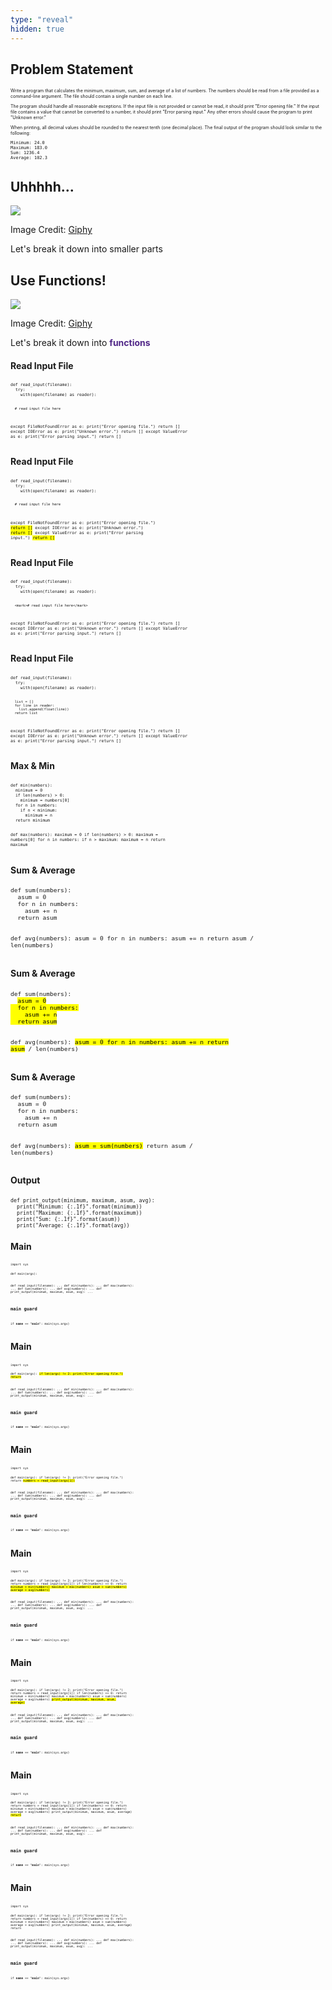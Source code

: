 ```yaml
---
type: "reveal"
hidden: true
---
```


<section>
	<h2>Problem Statement</h2>
</section>
<section>
	<p style="font-size: 0.5em">Write a program that calculates the minimum, maximum, sum, and average of a list of numbers. The numbers should be read from a file provided as a command-line argument. The file should contain a single number on each line.</p>
	<p style="font-size: 0.5em">The program should handle all reasonable exceptions. If the input file is not provided or cannot be read, it should print "Error opening file." If the input file contains a value that cannot be converted to a number, it should print "Error parsing input." Any other errors should cause the program to print "Unknown error."</p>
	<p style="font-size: 0.5em">When printing, all decimal values should be rounded to the nearest tenth (one decimal place). The final output of the program should look similar to the following:</p>
	<pre style="font-size: 0.5em">Minimum: 24.0
Maximum: 183.0
Sum: 1236.4
Average: 102.3</pre>
</section>
<section>
  <h2>Uhhhhh...</h2>
	<img class="stretch plain" src="https://media.giphy.com/media/3og0INyCmHlNylks9O/source.gif">
  <p class="imagecredit">Image Credit: <a href="https://giphy.com/gifs/reactionseditor-classic-facepalm-3og0INyCmHlNylks9O">Giphy</a></p>
	<p>Let's break it down into smaller parts</p>
</section>


<section>
  <h2>Use Functions!</h2>
	<img class="stretch plain" src="https://media.giphy.com/media/Cv2CCge3AtbCE/source.gif">
  <p class="imagecredit">Image Credit: <a href="https://giphy.com/gifs/star-trek-Cv2CCge3AtbCE">Giphy</a></p>
	<p>Let's break it down into <b style="color:#512888">functions</b></p>
</section>

<section>
  <h4>Read Input File</h4>
    <pre class="stretch" style="font-size: .55em"><code class="python">def read_input(filename):
  try:
    with(open(filename) as reader):

      # read input file here

  except FileNotFoundError as e:
    print("Error opening file.")
    return []
  except IOError as e:
    print("Unknown error.")
    return []
  except ValueError as e:
    print("Error parsing input.")
    return []</code></pre>
</section>


<section>
  <h4>Read Input File</h4>
    <pre class="stretch" style="font-size: .55em"><code class="python">def read_input(filename):
  try:
    with(open(filename) as reader):

      # read input file here

  except FileNotFoundError as e:
    print("Error opening file.")
    <mark>return []</mark>
  except IOError as e:
    print("Unknown error.")
    <mark>return []</mark>
  except ValueError as e:
    print("Error parsing input.")
    <mark>return []</mark></code></pre>
</section>


<section>
  <h4>Read Input File</h4>
    <pre class="stretch" style="font-size: .55em"><code class="python">def read_input(filename):
  try:
    with(open(filename) as reader):

      <mark># read input file here</mark>

  except FileNotFoundError as e:
    print("Error opening file.")
    return []
  except IOError as e:
    print("Unknown error.")
    return []
  except ValueError as e:
    print("Error parsing input.")
    return []</code></pre>
</section>



<section>
  <h4>Read Input File</h4>
    <pre class="stretch" style="font-size: .55em"><code class="python">def read_input(filename):
  try:
    with(open(filename) as reader):

      list = []
      for line in reader:
        list.append(float(line))
      return list

  except FileNotFoundError as e:
    print("Error opening file.")
    return []
  except IOError as e:
    print("Unknown error.")
    return []
  except ValueError as e:
    print("Error parsing input.")
    return []</code></pre>
</section>



<section>
  <h4>Max & Min</h4>
    <pre class="stretch" style="font-size: .55em"><code class="python">def min(numbers):
  minimum = 0
  if len(numbers) > 0:
    minimum = numbers[0]
  for n in numbers:
    if n < minimum:
      minimum = n
  return minimum

def max(numbers):
  maximum = 0
  if len(numbers) > 0:
    maximum = numbers[0]
  for n in numbers:
    if n > maximum:
      maximum = n
  return maximum</code></pre>
</section>


<section>
  <h4>Sum & Average</h4>
    <pre class="stretch" style="font-size: .8em"><code class="python">def sum(numbers):
  asum = 0
  for n in numbers:
    asum += n
  return asum

def avg(numbers):
  asum = 0
  for n in numbers:
    asum += n
  return asum / len(numbers)</code></pre>
</section>

<section>
  <h4>Sum & Average</h4>
    <pre class="stretch" style="font-size: .8em"><code class="python">def sum(numbers):
  <mark>asum = 0
  for n in numbers:
    asum += n
  return asum</mark>

def avg(numbers):
  <mark>asum = 0
  for n in numbers:
    asum += n
  return asum</mark> / len(numbers)</code></pre>
</section>


<section>
  <h4>Sum & Average</h4>
    <pre class="stretch" style="font-size: .8em"><code class="python">def sum(numbers):
  asum = 0
  for n in numbers:
    asum += n
  return asum

def avg(numbers):
  <mark>asum = sum(numbers)</mark>
  return asum / len(numbers)</code></pre>
</section>


<section>
  <h4>Output</h4>
    <pre class="stretch" style="font-size: .7em"><code class="python">def print_output(minimum, maximum, asum, avg):
  print("Minimum: {:.1f}".format(minimum))
  print("Maximum: {:.1f}".format(maximum))
  print("Sum: {:.1f}".format(asum))
  print("Average: {:.1f}".format(avg))
</code></pre>
</section>


<section>
  <h4>Main</h4>
    <pre class="stretch" style="font-size: .4em"><code class="python">import sys

def main(args):

def read_input(filename): ...
def min(numbers): ...
def max(numbers): ...
def sum(numbers): ...
def avg(numbers): ...
def print_output(minimum, maximum, asum, avg): ...

# main guard
if __name__ == "__main__":
  main(sys.argv)
</code></pre>
</section>


<section>
  <h4>Main</h4>
    <pre class="stretch" style="font-size: .4em"><code class="python">import sys

def main(args):
  <mark>if len(args) != 2:
    print("Error opening file.")
    return</mark>

def read_input(filename): ...
def min(numbers): ...
def max(numbers): ...
def sum(numbers): ...
def avg(numbers): ...
def print_output(minimum, maximum, asum, avg): ...

# main guard
if __name__ == "__main__":
  main(sys.argv)
</code></pre>
</section>


<section>
  <h4>Main</h4>
    <pre class="stretch" style="font-size: .4em"><code class="python">import sys

def main(args):
  if len(args) != 2:
    print("Error opening file.")
    return
  <mark>numbers = read_input(args[1])</mark>

def read_input(filename): ...
def min(numbers): ...
def max(numbers): ...
def sum(numbers): ...
def avg(numbers): ...
def print_output(minimum, maximum, asum, avg): ...

# main guard
if __name__ == "__main__":
  main(sys.argv)
</code></pre>
</section>


<section>
  <h4>Main</h4>
    <pre class="stretch" style="font-size: .4em"><code class="python">import sys

def main(args):
  if len(args) != 2:
    print("Error opening file.")
    return
  numbers = read_input(args[1])
  if len(numbers) == 0:
    return
  <mark>minimum = min(numbers)
  maximum = max(numbers)
  asum = sum(numbers)
  average = avg(numbers)</mark>

def read_input(filename): ...
def min(numbers): ...
def max(numbers): ...
def sum(numbers): ...
def avg(numbers): ...
def print_output(minimum, maximum, asum, avg): ...

# main guard
if __name__ == "__main__":
  main(sys.argv)
</code></pre>
</section>


<section>
  <h4>Main</h4>
    <pre class="stretch" style="font-size: .4em"><code class="python">import sys

def main(args):
  if len(args) != 2:
    print("Error opening file.")
    return
  numbers = read_input(args[1])
  if len(numbers) == 0:
    return
  minimum = min(numbers)
  maximum = max(numbers)
  asum = sum(numbers)
  average = avg(numbers)
  <mark>print_output(minimum, maximum, asum, average)</mark>

def read_input(filename): ...
def min(numbers): ...
def max(numbers): ...
def sum(numbers): ...
def avg(numbers): ...
def print_output(minimum, maximum, asum, avg): ...

# main guard
if __name__ == "__main__":
  main(sys.argv)
</code></pre>
</section>



<section>
  <h4>Main</h4>
    <pre class="stretch" style="font-size: .4em"><code class="python">import sys

def main(args):
  if len(args) != 2:
    print("Error opening file.")
    return
  numbers = read_input(args[1])
  if len(numbers) == 0:
    return
  minimum = min(numbers)
  maximum = max(numbers)
  asum = sum(numbers)
  average = avg(numbers)
  print_output(minimum, maximum, asum, average)
  <mark>return</mark>

def read_input(filename): ...
def min(numbers): ...
def max(numbers): ...
def sum(numbers): ...
def avg(numbers): ...
def print_output(minimum, maximum, asum, avg): ...

# main guard
if __name__ == "__main__":
  main(sys.argv)
</code></pre>
</section>



<section>
  <h4>Main</h4>
    <pre class="stretch" style="font-size: .4em"><code class="python">import sys

def main(args):
  if len(args) != 2:
    print("Error opening file.")
    return
  numbers = read_input(args[1])
  if len(numbers) == 0:
    return
  minimum = min(numbers)
  maximum = max(numbers)
  asum = sum(numbers)
  average = avg(numbers)
  print_output(minimum, maximum, asum, average)
  return

def read_input(filename): ...
def min(numbers): ...
def max(numbers): ...
def sum(numbers): ...
def avg(numbers): ...
def print_output(minimum, maximum, asum, avg): ...

# main guard
if __name__ == "__main__":
  main(sys.argv)
</code></pre>
</section>
